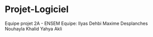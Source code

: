 # Projet-Logiciel
Equipe projet 2A - ENSEM
Equipe:
Ilyas Dehbi
Maxime Desplanches
Nouhayla Khalid
Yahya Akli
